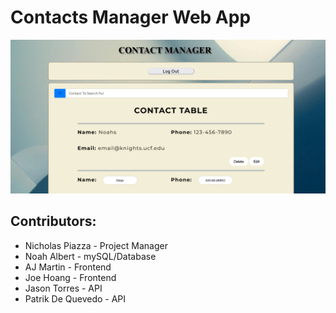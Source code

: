# Contacts Manager Web App

<img src="https://github.com/NoahAlbert/POOSD-Group8/blob/main/docs/Capture.PNG">

## Contributors:

- Nicholas Piazza - Project Manager
- Noah Albert - mySQL/Database
- AJ Martin - Frontend
- Joe Hoang - Frontend
- Jason Torres - API
- Patrik De Quevedo - API
